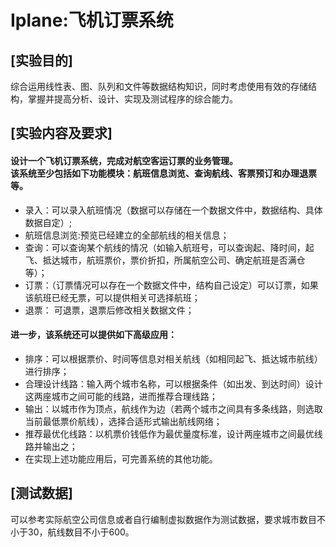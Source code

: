 # Iplane:飞机订票系统
## [实验目的]
综合运用线性表、图、队列和文件等数据结构知识，同时考虑使用有效的存储结构，掌握并提高分析、设计、实现及测试程序的综合能力。
## [实验内容及要求]
#### 设计一个飞机订票系统，完成对航空客运订票的业务管理。<br>该系统至少包括如下功能模块：航班信息浏览、查询航线、客票预订和办理退票等。
* 录入：可以录入航班情况（数据可以存储在一个数据文件中，数据结构、具体数据自定）;
* 航班信息浏览:预览已经建立的全部航线的相关信息；
* 查询：可以查询某个航线的情况（如输入航班号，可以查询起、降时间，起飞、抵达城市，航班票价，票价折扣，所属航空公司、确定航班是否满仓等）；
* 订票：（订票情况可以存在一个数据文件中，结构自己设定）可以订票，如果该航班已经无票，可以提供相关可选择航班；
* 退票： 可退票，退票后修改相关数据文件；
#### 进一步，该系统还可以提供如下高级应用：
* 排序：可以根据票价、时间等信息对相关航线（如相同起飞、抵达城市航线）进行排序；
* 合理设计线路：输入两个城市名称，可以根据条件（如出发、到达时间）设计这两座城市之间可能的线路，进而推荐合理线路；
* 输出：以城市作为顶点，航线作为边（若两个城市之间具有多条线路，则选取当前最低票价航线），选择合适形式输出航线网络；
* 推荐最优化线路：以机票价钱低作为最优量度标准，设计两座城市之间最优线路并输出之；
* 在实现上述功能应用后，可完善系统的其他功能。
## [测试数据]
可以参考实际航空公司信息或者自行编制虚拟数据作为测试数据，要求城市数目不小于30，航线数目不小于600。
